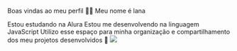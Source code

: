 Boas vindas ao meu perfil 💙💙
Meu nome é lana

Estou estudando na Alura
Estou me desenvolvendo na linguagem JavaScript
Utilizo esse espaço para minha organização e compartilhamento dos meu projetos desenvolvidos 
🖤
![](https://i.pinimg.com/236x/e9/f7/d0/e9f7d087d8703a13da9244df8222afb4.jpg)
